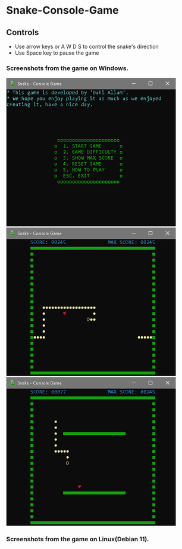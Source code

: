 # Snake-Console-Game

## Controls

- Use arrow keys or A W D S to control the snake's direction
- Use Space key to pause the game

### Screenshots from the game on Windows.
![img1](https://github.com/da7y3llam/Snake-Console-Game/blob/main/images/image1.png) ![img2](https://github.com/da7y3llam/Snake-Console-Game/blob/main/images/image2.png)
![img3](https://github.com/da7y3llam/Snake-Console-Game/blob/main/images/image3.png)

### Screenshots from the game on Linux(Debian 11).
